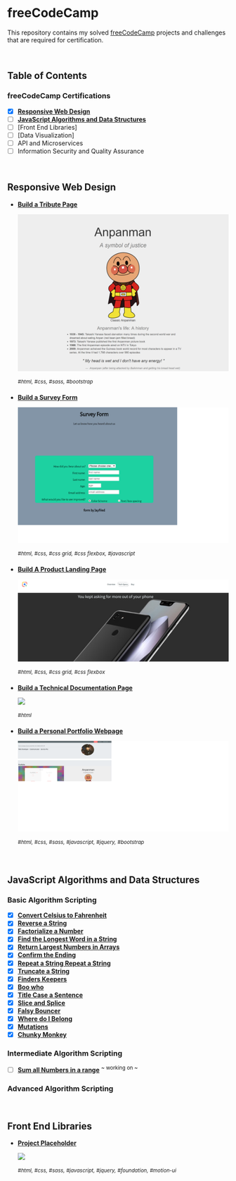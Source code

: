 # freeCodeCamp

This repository contains my solved [freeCodeCamp](https://www.freecodecamp.org) projects and challenges that are required for certification.

&nbsp;

## Table of Contents

### freeCodeCamp Certifications

- [x] [**Responsive Web Design**](#responsive-web-design)
- [ ] [**JavaScript Algorithms and Data Structures**](https://github.com/jayfiled/fcc/tree/master/js_basic_algorithms)
- [ ] [Front End Libraries]
- [ ] [Data Visualization]
- [ ] API and Microservices
- [ ] Information Security and Quality Assurance

&nbsp;

## Responsive Web Design

- [**Build a Tribute Page**](https://codepen.io/jayfiled/full/ZowvbG)

  [![](_assets/screens/Anpanman.png)](#)

  <sup>_#html, #css, #sass, #bootstrap_</sup>

- [**Build a Survey Form**](#)

  [![](_assets/screens/survey_form.png)](https://jayfiled.github.io/survey-form/)

  <sup>_#html, #css, #css grid, #css flexbox, #javascript_</sup>

- [**Build A Product Landing Page**](https://jayfiled.github.io/product-landing-page/)

  [![](_assets/screens/product.png)](#)

  <sup>_#html, #css, #css grid, #css flexbox_</sup>

- [**Build a Technical Documentation Page**](#)

  [![](_assets/screens/documentation_page.png)](#)

  <sup>_#html_</sup>

- [**Build a Personal Portfolio Webpage**](https://jayfiled.github.io/portfolio/)

  [![](_assets/screens/portfolio.png)](#)

  <sup>_#html, #css, #sass, #javascript, #jquery, #bootstrap_</sup>

&nbsp;

## JavaScript Algorithms and Data Structures

### Basic Algorithm Scripting

- [x] [**Convert Celsius to Fahrenheit**](https://github.com/jayfiled/fcc/blob/master/js_basic_algorithms/convert_celsius_to_fahrenheit.js)
- [x] [**Reverse a String**](https://github.com/jayfiled/fcc/blob/master/js_basic_algorithms/reverse_a_string.js)
- [x] [**Factorialize a Number**](https://github.com/jayfiled/fcc/blob/master/js_basic_algorithms/factorialize_a_number.js)
- [x] [**Find the Longest Word in a String**](https://github.com/jayfiled/fcc/blob/master/js_basic_algorithms/find_the_longest_word_in_a_string.js)
- [x] [**Return Largest Numbers in Arrays**](https://github.com/jayfiled/fcc/blob/master/js_basic_algorithms/return_largest_number_in_arrays.js)
- [x] [**Confirm the Ending**](https://github.com/jayfiled/fcc/blob/master/js_basic_algorithms/confirm_the_ending.js)
- [x] [**Repeat a String Repeat a String**](https://github.com/jayfiled/fcc/blob/master/js_basic_algorithms/repeat_a_string_repeat_a_string.js)
- [x] [**Truncate a String**](https://github.com/jayfiled/fcc/blob/master/js_basic_algorithms/truncate_a_string.js)
- [x] [**Finders Keepers**](https://github.com/jayfiled/fcc/blob/master/js_basic_algorithms/finders_keepers.js)
- [x] [**Boo who**](https://github.com/jayfiled/fcc/blob/master/js_basic_algorithms/boo_who.js)
- [x] [**Title Case a Sentence**](https://github.com/jayfiled/fcc/blob/master/js_basic_algorithms/title_case_a_sentence.js)
- [x] [**Slice and Splice**](https://github.com/jayfiled/fcc/blob/master/js_basic_algorithms/slice_and_splice.js)
- [x] [**Falsy Bouncer**](https://github.com/jayfiled/fcc/blob/master/js_basic_algorithms/falsy_bouncer.js)
- [x] [**Where do I Belong**](https://github.com/jayfiled/fcc/blob/master/js_basic_algorithms/where_do_i_belong.js)
- [x] [**Mutations**](https://github.com/jayfiled/fcc/blob/master/js_basic_algorithms/mutations.js)
- [x] [**Chunky Monkey**](https://github.com/jayfiled/fcc/blob/master/js_basic_algorithms/chunky_monkey.js) 

### Intermediate Algorithm Scripting
- [ ] [**Sum all Numbers in a range**](https://github.com/jayfiled/fcc/blob/master/js_basic_algorithms/sum_all_numbers_in_a_range.js) <sup>~ working on ~</sup>



### Advanced Algorithm Scripting


&nbsp;

## Front End Libraries

- [**Project Placeholder**](#)

  [![](_assets/README/random_quote_machine.png)](#)

  <sup>_#html, #css, #sass, #javascript, #jquery, #foundation, #motion-ui_</sup>